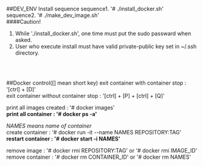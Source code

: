 ##DEV_ENV Install sequence
sequence1. '# ./install_docker.sh' <br />
sequence2. '# ./make_dev_image.sh' <br />
####Caution!
1. While './install_docker.sh', one time must put the sudo passward when asked. <br />
2. User who execute install must have valid private-public key set in ~/.ssh directory. <br />
<br />
<br />

##Docker control([] mean short key)
exit container with container stop : '[ctrl] + [D]'  <br />
exit container without container stop : '[ctrl] + [P] + [ctrl] + [Q]' <br /> 

print all images created : '# docker images' <br />
**print all container : '# docker ps -a'** <br />

*NAMES means name of container* <br />
create container : '# docker run -it --name NAMES REPOSITORY:TAG' <br />
**restart container : '# docker start -i NAMES'** <br />

remove image : '# docker rmi REPOSITORY:TAG' or '# docker rmi IMAGE_ID' <br />
remove container : '# docker rm CONTAINER_ID' or '# docker rm NAMES' <br />

